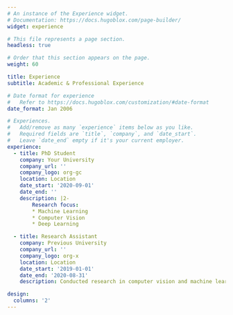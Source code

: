 ```yaml
---
# An instance of the Experience widget.
# Documentation: https://docs.hugoblox.com/page-builder/
widget: experience

# This file represents a page section.
headless: true

# Order that this section appears on the page.
weight: 60

title: Experience
subtitle: Academic & Professional Experience

# Date format for experience
#   Refer to https://docs.hugoblox.com/customization/#date-format
date_format: Jan 2006

# Experiences.
#   Add/remove as many `experience` items below as you like.
#   Required fields are `title`, `company`, and `date_start`.
#   Leave `date_end` empty if it's your current employer.
experience:
  - title: PhD Student
    company: Your University
    company_url: ''
    company_logo: org-gc
    location: Location
    date_start: '2020-09-01'
    date_end: ''
    description: |2-
        Research focus:
        * Machine Learning
        * Computer Vision
        * Deep Learning

  - title: Research Assistant
    company: Previous University
    company_url: ''
    company_logo: org-x
    location: Location
    date_start: '2019-01-01'
    date_end: '2020-08-31'
    description: Conducted research in computer vision and machine learning.

design:
  columns: '2'
---
```

